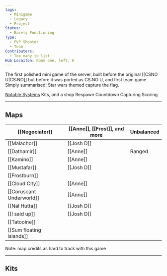 ```yaml
---
tags:
  - Minigame
  - Legacy
  - Project
Status:
  - Barely Functioning
Type:
  - PVP Shooter
  - Team
Contributers:
  - Too many to list
Hub Locaiton: Room one, left, 6
---
```

The first polished mini game of the server, built before the original [[CSNO U|CS:NO]] but before it was ported as CS:NO U, and first team game. Simply summarised: Star wars themed capture the flag.

<u>Notable Systems</u>
Kits, and a shop
Respawn Countdown
Capturing
Scoring

---
## Maps

| [[Negociator]]           | [[Anne]], [[Frost]], and more | Unbalanced |
| ------------------------ | ----------------------------- | ---------- |
| [[Malachor]]             | [[Josh D]]                    |            |
| [[Dathamir]]             | [[Anne]]                      | Ranged     |
| [[Kamino]]               | [[Anne]]                      |            |
| [[Mustafar]]             | [[Josh D]]                    |            |
| [[Frostburn]]            |                               |            |
| [[Cloud City]]           | [[Anne]]                      |            |
| [[Coruscant Underworld]] | [[Anne]]                      |            |
| [[Nal Hutta]]            | [[Josh D]]                    |            |
| [[I said up]]            | [[Josh D]]                    |            |
| [[Tatooine]]             |                               |            |
| [[Sum floating islands]] |                               |            |
Note: map credits as hard to track with this game

---
## Kits
